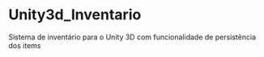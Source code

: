 # Unity3d_Inventario
Sistema de inventário para o Unity 3D com funcionalidade de persistência dos items
